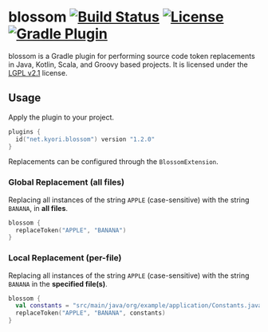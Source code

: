 blossom [![Build Status](https://travis-ci.org/KyoriPowered/blossom.svg?branch=master)](https://travis-ci.org/KyoriPowered/blossom) [![License](https://img.shields.io/badge/license-LGPL_v2.1-lightgrey.svg?style=flat)][LGPL v2.1] [![Gradle Plugin](https://img.shields.io/maven-metadata/v/https/plugins.gradle.org/m2/net/kyori/blossom/maven-metadata.xml.svg?label=gradle%20plugin&style=flat)](https://plugins.gradle.org/plugin/net.kyori.blossom)
=========
blossom is a Gradle plugin for performing source code token replacements in Java, Kotlin, Scala, and Groovy based projects. It is licensed under the [LGPL v2.1] license.

## Usage
Apply the plugin to your project.

```kotlin
plugins {
  id("net.kyori.blossom") version "1.2.0"
}
```

Replacements can be configured through the `BlossomExtension`.

### Global Replacement (all files)

Replacing all instances of the string `APPLE` (case-sensitive) with the string `BANANA`, in **all files**.

```kotlin
blossom {
  replaceToken("APPLE", "BANANA")
}
```

### Local Replacement (per-file)

Replacing all instances of the string `APPLE` (case-sensitive) with the string `BANANA` in the **specified file(s)**.

```kotlin
blossom {
  val constants = "src/main/java/org/example/application/Constants.java"
  replaceToken("APPLE", "BANANA", constants)
}
```

[LGPL v2.1]: https://choosealicense.com/licenses/lgpl-2.1/
